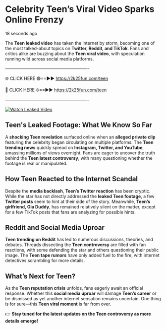# Celebrity Teen’s Viral Video Sparks Online Frenzy

18 seconds ago

The **Teen leaked video** has taken the internet by storm, becoming one of the most talked-about topics on **Twitter, Reddit, and TikTok**. Fans and critics alike are buzzing about the **Teen viral video**, with speculation running wild across social media platforms.

———————————————————-

🌐 CLICK HERE 🟢==►► https://2k25fun.com/teen

🔴 CLICK HERE 🌐==►► https://2k25fun.com/teen

———————————————————-

[![Watch Leaked Video](https://miro.medium.com/v2/resize:fit:828/format:webp/1*cilzJN44JGOrTw9NJCrNHA.gif "Watch Leaked Video")](https://2k25fun.com/teen)

## **Teen's Leaked Footage: What We Know So Far**  
A **shocking Teen revelation** surfaced online when an **alleged private clip** featuring the celebrity began circulating on multiple platforms. The **Teen trending news** quickly spread on **Instagram, Twitter, and YouTube**, amassing millions of views overnight. Fans are eager to uncover the truth behind the **Teen latest controversy**, with many questioning whether the footage is real or manipulated.  

## **How Teen Reacted to the Internet Scandal**  
Despite the **media backlash**, **Teen’s Twitter reaction** has been cryptic. While the star has not directly addressed the **leaked Teen footage**, a few **Twitter posts** seem to hint at their side of the story. Meanwhile, **Teen’s girlfriend, Gia Duddy**, has remained relatively silent on the matter, except for a few TikTok posts that fans are analyzing for possible hints.  

## **Reddit and Social Media Uproar**  
**Teen trending on Reddit** has led to numerous discussions, theories, and debates. Threads dissecting the **Teen controversy** are filled with fan reactions, with some defending the star and others questioning their public image. The **Teen tape rumors** have only added fuel to the fire, with internet detectives scrambling for more details.  

## **What’s Next for Teen?**  
As the **Teen reputation crisis** unfolds, fans eagerly await an official response. Whether this **social media uproar** will damage **Teen’s career** or be dismissed as yet another internet sensation remains uncertain. One thing is for sure—this **Teen viral moment** is far from over.  

👉 **Stay tuned for the latest updates on the Teen controversy as more details emerge!**  